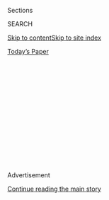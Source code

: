 <div id="app">

<div>

<div>

<div>

<div class="NYTAppHideMasthead css-1q2w90k e1suatyy0">

<div class="section css-ui9rw0 e1suatyy2">

<div class="css-eph4ug er09x8g0">

<div class="css-6n7j50">

</div>

<span class="css-1dv1kvn">Sections</span>

<div class="css-10488qs">

<span class="css-1dv1kvn">SEARCH</span>

</div>

[Skip to content](#site-content)[Skip to site index](#site-index)

</div>

<div class="css-10698na e1huz5gh0">

</div>

</div>

<div id="masthead-bar-one" class="section hasLinks css-15hmgas e1csuq9d3">

<div class="css-uqyvli e1csuq9d0">

</div>

<div class="css-1uqjmks e1csuq9d1">

</div>

<div class="css-9e9ivx">

[](https://myaccount.nytimes.com/auth/login?response_type=cookie&client_id=vi)

</div>

<div class="css-1bvtpon e1csuq9d2">

[Today’s Paper](https://www.nytimes.com/section/todayspaper)

</div>

</div>

</div>

</div>

<div data-aria-hidden="false">

<div id="site-content" role="main">

<div>

<div class="css-1aor85t" style="opacity:0.000000001;z-index:-1;visibility:hidden">

<div class="css-1hqnpie">

<div class="css-epjblv">

<span class="css-17xtcya">[Opinion](/section/opinion)</span><span class="css-x15j1o">|</span><span class="css-fwqvlz">Where
Being a Single Woman Is Not OK</span>

</div>

<div class="css-k008qs">

<div class="css-1iwv8en">

<span class="css-18z7m18"></span>

<div>

</div>

</div>

<span class="css-1n6z4y">https://nyti.ms/2uER10D</span>

<div class="css-1705lsu">

<div class="css-4xjgmj">

<div class="css-4skfbu" role="toolbar" data-aria-label="Social Media Share buttons, Save button, and Comments Panel with current comment count" data-testid="share-tools">

  - 
  - 
  - 
  - 
    
    <div class="css-6n7j50">
    
    </div>

  - 
  - 

</div>

</div>

</div>

</div>

</div>

</div>

<div id="NYT_TOP_BANNER_REGION" class="css-13pd83m">

</div>

<div id="top-wrapper" class="css-1sy8kpn">

<div id="top-slug" class="css-l9onyx">

Advertisement

</div>

[Continue reading the main story](#after-top)

<div class="ad top-wrapper" style="text-align:center;height:100%;display:block;min-height:250px">

<div id="top" class="place-ad" data-position="top" data-size-key="top">

</div>

</div>

<div id="after-top">

</div>

</div>

<div id="sponsor-wrapper" class="css-1hyfx7x">

<div id="sponsor-slug" class="css-19vbshk">

Supported by

</div>

[Continue reading the main story](#after-sponsor)

<div id="sponsor" class="ad sponsor-wrapper" style="text-align:center;height:100%;display:block">

</div>

<div id="after-sponsor">

</div>

</div>

<div class="section meteredContent css-yw67de" name="articleBody" itemprop="articleBody">

<div class="css-v5btjw etb61u70">

<div class="css-v05ibm etb61u71">

[Opinion](/section/opinion)

</div>

</div>

<div class="css-1fanzo5 StoryBodyCompanionColumn">

<div class="css-53u6y8">

Op-Docs

<div class="css-1vkm6nb ehdk2mb0">

# Where Being a Single Woman Is Not OK

</div>

Dating is hard. A government campaign to get you married is worse.

</div>

</div>

![<span class="css-16f3y1r e13ogyst0">Dating is hard. A government
campaign to get you married is
worse.</span><span class="css-cch8ym"><span class="css-1dv1kvn">Credit</span><span class="css-cnj6d5 e1z0qqy90" itemprop="copyrightHolder"><span class="css-1ly73wi e1tej78p0">Credit...</span><span>Shosh
Shlam and Hilla
Medalia</span></span></span>](https://static01.nyt.com/images/2020/02/06/opinion/single-in-china-img/single-in-china-img-videoSixteenByNineJumbo1600.jpg)

<div class="css-1fanzo5 StoryBodyCompanionColumn">

<div class="css-53u6y8">

<div class="css-1wlr991">

<div class="css-18e8msd">

<div class="css-2ja7y1 epjyd6m0">

<div class="css-1baulvz">

By <span class="css-1baulvz" itemprop="name">Shosh Shlam</span> and
<span class="css-1baulvz last-byline" itemprop="name">Hilla
Medalia</span>

</div>

</div>

</div>

</div>

Feb. 11, 2020

“Sheng nu” ** (“leftover women”) is a term used to describe single women
who are 27 or older in China. Most of these women live in cities and
lead rewarding professional lives. The term was coined in 2007 by a
government organization responsible for the protection and promotion of
women’s rights and policies. That same year, the Ministry of Education
added “sheng nu” ** to the official lexicon.

In this Op-Doc, based on the Independent Lens feature documentary
“[Leftover
Women](http://www.pbs.org/independentlens/leftover-women/),” we follow
one of those women — Qiu Huamei, contending with the stigma and social
pressure forcing her to go on a grueling quest in search of a husband.
She grew up in a small village five hours south of Beijing and is the
second youngest of five sisters. Ms. Qiu is a successful lawyer, fluent
in English and opinionated — but those qualities do not outweigh one key
flaw: She is not married.

In recent years, the Chinese government has been waging an aggressive
campaign to pressure women into marriage. Single women are caricatured
in news reports, editorials and social media. The orchestrated campaign
is a byproduct of China’s one-child policy, which created a great gender
imbalance in the population.

Ms. Qiu does all she can to comply with expectations and find a partner.
But the search sometimes feels incompatible with the life she envisions
for herself. When she goes on dates, she hears again and again how a
woman’s place is at home. Her intellectual and professional achievements
are irrelevant. She is measured only by traditional values. And so with
every year that passes, her value in the marriage market diminishes.

*The Times is committed to publishing* [*a diversity of
letters*](https://www.nytimes.com/2019/01/31/opinion/letters/letters-to-editor-new-york-times-women.html)
*to the editor. We’d like to hear what you think about this or any of
our articles. Here are some*
[*tips*](https://help.nytimes.com/hc/en-us/articles/115014925288-How-to-submit-a-letter-to-the-editor)*.
And here's our email:*
[*letters@nytimes.com*](mailto:letters@nytimes.com)*.*

Shosh Shlam is a filmmaker whose documentaries have been shown in
theaters and on ARTE, ZDF, PBS and the BBC. Hilla Medalia is a Peabody
Award-winning filmmaker and founder of Medalia Productions, whose films
have been commissioned by HBO, Arte and the BBC and have been shown at
Cannes, Berlinale and Sundance. Their previous Op-Doc is [“China’s Web
Junkies.”](https://www.nytimes.com/2014/01/20/opinion/chinas-web-junkies.html)

</div>

</div>

<div class="css-1fanzo5 StoryBodyCompanionColumn">

<div class="css-53u6y8">

-----

[Op-Docs](https://www.nytimes.com/column/op-docs) is a forum for short,
opinionated documentaries by independent filmmakers. [Learn
more](http://www.nytimes.com/ref/opinion/about-op-docs.html) about
Op-Docs and [how to
submit](http://www.nytimes.com/content/help/site/editorial/op-video/video.html?ref=opinion)
to the series. Follow The New York Times Opinion section on
[Facebook](https://www.facebook.com/nytopinion), [Twitter
(@NYTopinion)](http://twitter.com/NYTOpinion) and
[Instagram](https://www.instagram.com/nytopinion/).

</div>

</div>

</div>

<div>

</div>

<div>

</div>

<div>

</div>

<div>

<div id="bottom-wrapper" class="css-1ede5it">

<div id="bottom-slug" class="css-l9onyx">

Advertisement

</div>

[Continue reading the main story](#after-bottom)

<div id="bottom" class="ad bottom-wrapper" style="text-align:center;height:100%;display:block;min-height:90px">

</div>

<div id="after-bottom">

</div>

</div>

</div>

</div>

</div>

## Site Index

<div>

</div>

## Site Information Navigation

  - [© <span>2020</span> <span>The New York Times
    Company</span>](https://help.nytimes.com/hc/en-us/articles/115014792127-Copyright-notice)

<!-- end list -->

  - [NYTCo](https://www.nytco.com/)
  - [Contact
    Us](https://help.nytimes.com/hc/en-us/articles/115015385887-Contact-Us)
  - [Work with us](https://www.nytco.com/careers/)
  - [Advertise](https://nytmediakit.com/)
  - [T Brand Studio](http://www.tbrandstudio.com/)
  - [Your Ad
    Choices](https://www.nytimes.com/privacy/cookie-policy#how-do-i-manage-trackers)
  - [Privacy](https://www.nytimes.com/privacy)
  - [Terms of
    Service](https://help.nytimes.com/hc/en-us/articles/115014893428-Terms-of-service)
  - [Terms of
    Sale](https://help.nytimes.com/hc/en-us/articles/115014893968-Terms-of-sale)
  - [Site Map](https://spiderbites.nytimes.com)
  - [Help](https://help.nytimes.com/hc/en-us)
  - [Subscriptions](https://www.nytimes.com/subscription?campaignId=37WXW)

</div>

</div>

</div>

</div>
